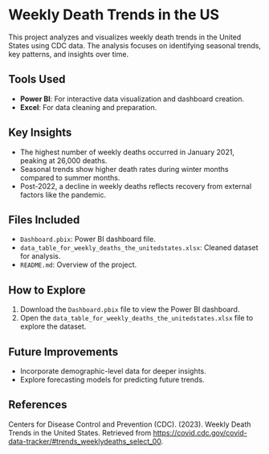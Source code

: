 # Weekly Death Trends in the US  

This project analyzes and visualizes weekly death trends in the United States using CDC data. The analysis focuses on identifying seasonal trends, key patterns, and insights over time.  

## Tools Used  
- **Power BI**: For interactive data visualization and dashboard creation.  
- **Excel**: For data cleaning and preparation.  

## Key Insights  
- The highest number of weekly deaths occurred in January 2021, peaking at 26,000 deaths.  
- Seasonal trends show higher death rates during winter months compared to summer months.  
- Post-2022, a decline in weekly deaths reflects recovery from external factors like the pandemic.  

## Files Included  
- `Dashboard.pbix`: Power BI dashboard file.  
- `data_table_for_weekly_deaths_the_unitedstates.xlsx`: Cleaned dataset for analysis.  
- `README.md`: Overview of the project.  

## How to Explore  
1. Download the `Dashboard.pbix` file to view the Power BI dashboard.  
2. Open the `data_table_for_weekly_deaths_the_unitedstates.xlsx` file to explore the dataset.  

## Future Improvements  
- Incorporate demographic-level data for deeper insights.  
- Explore forecasting models for predicting future trends.  

## References
Centers for Disease Control and Prevention (CDC). (2023). Weekly Death Trends in the United States. Retrieved from https://covid.cdc.gov/covid-data-tracker/#trends_weeklydeaths_select_00.
